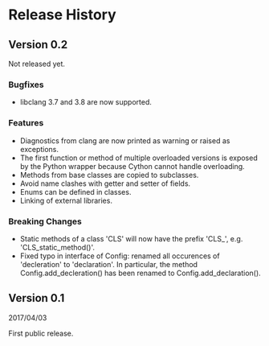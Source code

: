 # Release History

## Version 0.2

Not released yet.

### Bugfixes

* libclang 3.7 and 3.8 are now supported.

### Features

* Diagnostics from clang are now printed as warning or raised as exceptions.
* The first function or method of multiple overloaded versions is exposed by
  the Python wrapper because Cython cannot handle overloading.
* Methods from base classes are copied to subclasses.
* Avoid name clashes with getter and setter of fields.
* Enums can be defined in classes.
* Linking of external libraries.

### Breaking Changes

* Static methods of a class 'CLS' will now have the prefix 'CLS_', e.g.
  'CLS_static_method()'.
* Fixed typo in interface of Config: renamed all occurences of 'decleration'
  to 'declaration'. In particular, the method Config.add_decleration()
  has been renamed to Config.add_declaration().

## Version 0.1

2017/04/03

First public release.
